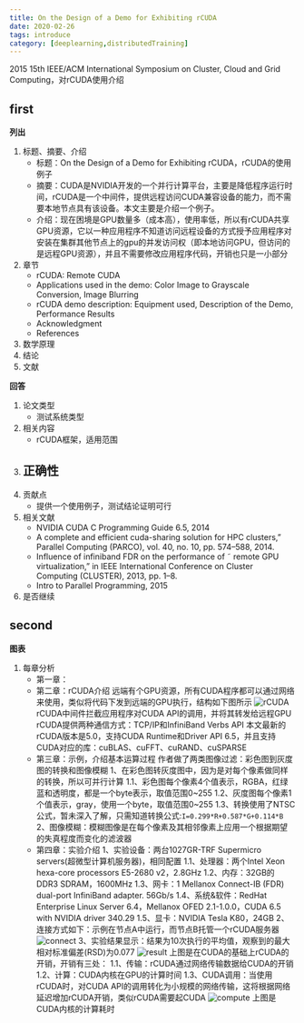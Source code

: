 ```yaml
---
title: On the Design of a Demo for Exhibiting rCUDA
date: 2020-02-26
tags: introduce
category: [deeplearning,distributedTraining]
---
```


2015 15th IEEE/ACM International Symposium on Cluster, Cloud and Grid Computing，对rCUDA使用介绍

## first
**列出**
1. 标题、摘要、介绍
	- 标题：On the Design of a Demo for Exhibiting rCUDA，rCUDA的使用例子
	- 摘要：CUDA是NVIDIA开发的一个并行计算平台，主要是降低程序运行时间，rCUDA是一个中间件，提供远程访问CUDA兼容设备的能力，而不需要本地节点具有该设备。本文主要是介绍一个例子。
	- 介绍：现在困境是GPU数量多（成本高），使用率低，所以有rCUDA共享GPU资源，它以一种应用程序不知道访问远程设备的方式授予应用程序对安装在集群其他节点上的gpu的并发访问权（即本地访问GPU，但访问的是远程GPU资源），并且不需要修改应用程序代码，开销也只是一小部分
2. 章节
	- rCUDA: Remote CUDA
	- Applications used in the demo: Color Image to Grayscale Conversion, Image Blurring
	- rCUDA demo description: Equipment used, Description of the Demo, Performance Results
	- Acknowledgment
	- References
3. 数学原理
4. 结论
5. 文献

**回答**
1. 论文类型
	- 测试系统类型
2. 相关内容
	- rCUDA框架，适用范围
3. 正确性
	- 
4. 贡献点
	- 提供一个使用例子，测试结论证明可行
5. 相关文献
	- NVIDIA CUDA C Programming Guide 6.5, 2014
	- A complete and efficient cuda-sharing solution for HPC clusters,” Parallel Computing (PARCO), vol. 40, no. 10, pp. 574–588, 2014.
	- Influence of infiniband FDR on the performance of ˜ remote GPU virtualization,” in IEEE International Conference on Cluster Computing (CLUSTER), 2013, pp. 1–8.
	- Intro to Parallel Programming, 2015
6. 是否继续

## second
**图表**
1. 每章分析
	- 第一章：
	- 第二章：rCUDA介绍
		远端有个GPU资源，所有CUDA程序都可以通过网络来使用，类似将代码下发到远端的GPU执行，结构如下图所示
	![](/images/rCUDA/11.png "rCUDA")
		rCUDA中间件拦截应用程序对CUDA API的调用，并将其转发给远程GPU
		rCUDA提供两种通信方式：TCP/IP和InfiniBand Verbs API
		本文最新的rCUDA版本是5.0，支持CUDA Runtime和Driver API 6.5，并且支持CUDA对应的库：cuBLAS、cuFFT、cuRAND、cuSPARSE
	- 第三章：示例，介绍基本运算过程
	作者做了两类图像过滤：彩色图到灰度图的转换和图像模糊
	1、在彩色图转灰度图中，因为是对每个像素做同样的转换，所以可并行计算
		1.1、彩色图每个像素4个值表示，RGBA，红绿蓝和透明度，都是一个byte表示，取值范围0~255
		1.2、灰度图每个像素1个值表示，gray，使用一个byte，取值范围0~255
		1.3、转换使用了NTSC公式，暂未深入了解，只需知道转换公式:`I=0.299*R+0.587*G+0.114*B`
	2、图像模糊：模糊图像是在每个像素及其相邻像素上应用一个根据期望的失真程度而变化的滤波器
	- 第四章：实验介绍 
	1、实验设备：两台1027GR-TRF Supermicro servers(超微型计算机服务器)，相同配置
		1.1、处理器：两个Intel Xeon hexa-core processors E5-2680 v2，2.8GHz
		1.2、内存：32GB的DDR3 SDRAM，1600MHz
		1.3、网卡：1 Mellanox Connect-IB (FDR) dual-port InfiniBand adapter. 56Gb/s
		1.4、系统&软件：RedHat Enterprise Linux Server 6.4，Mellanox OFED 2.1-1.0.0，CUDA 6.5 with NVIDIA driver 340.29
		1.5、显卡：NVIDIA Tesla K80，24GB
	2、连接方式如下：示例在节点A中运行，而节点B托管一个rCUDA服务器
	![](/images/rCUDA/12.png "connect")
	3、实验结果显示：结果为10次执行的平均值，观察到的最大相对标准偏差(RSD)为0.077
	![](/images/rCUDA/13.png "result")
	上图是在CUDA的基础上rCUDA的开销，开销有三处：
		1.1、传输：rCUDA通过网络传输数据给CUDA的开销
		1.2、计算：CUDA内核在GPU的计算时间
		1.3、CUDA调用：当使用rCUDA时，对CUDA API的调用转化为小规模的网络传输，这将根据网络延迟增加rCUDA开销，类似rCUDA需要起CUDA
	![](/images/rCUDA/14.png "compute")
	上图是CUDA内核的计算耗时